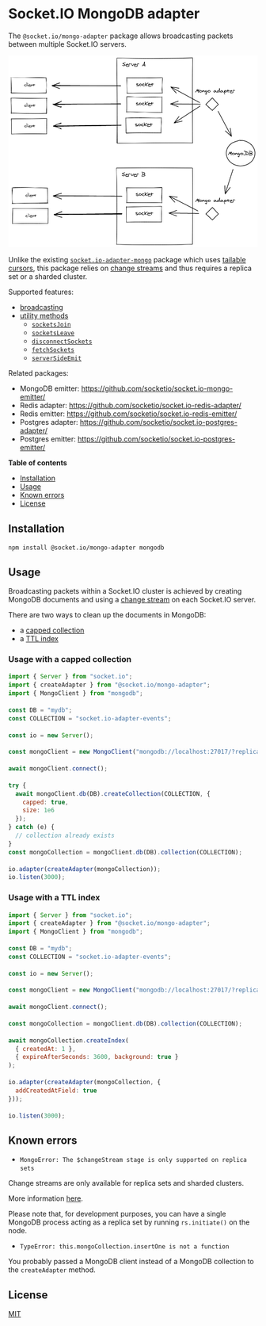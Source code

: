 # Socket.IO MongoDB adapter

The `@socket.io/mongo-adapter` package allows broadcasting packets between multiple Socket.IO servers.

![Adapter diagram](./assets/adapter.png)

Unlike the existing [`socket.io-adapter-mongo`](https://github.com/lklepner/socket.io-adapter-mongo) package which uses [tailable cursors](https://docs.mongodb.com/manual/core/tailable-cursors/), this package relies on [change streams](https://docs.mongodb.com/manual/changeStreams/) and thus requires a replica set or a sharded cluster.

Supported features:

- [broadcasting](https://socket.io/docs/v4/broadcasting-events/)
- [utility methods](https://socket.io/docs/v4/server-instance/#Utility-methods)
  - [`socketsJoin`](https://socket.io/docs/v4/server-instance/#socketsJoin)
  - [`socketsLeave`](https://socket.io/docs/v4/server-instance/#socketsLeave)
  - [`disconnectSockets`](https://socket.io/docs/v4/server-instance/#disconnectSockets)
  - [`fetchSockets`](https://socket.io/docs/v4/server-instance/#fetchSockets)
  - [`serverSideEmit`](https://socket.io/docs/v4/server-instance/#serverSideEmit)

Related packages:

- MongoDB emitter: https://github.com/socketio/socket.io-mongo-emitter/
- Redis adapter: https://github.com/socketio/socket.io-redis-adapter/
- Redis emitter: https://github.com/socketio/socket.io-redis-emitter/
- Postgres adapter: https://github.com/socketio/socket.io-postgres-adapter/
- Postgres emitter: https://github.com/socketio/socket.io-postgres-emitter/

**Table of contents**

- [Installation](#installation)
- [Usage](#usage)
- [Known errors](#known-errors)
- [License](#license)

## Installation

```
npm install @socket.io/mongo-adapter mongodb
```

## Usage

Broadcasting packets within a Socket.IO cluster is achieved by creating MongoDB documents and using a [change stream](https://docs.mongodb.com/manual/changeStreams/) on each Socket.IO server.

There are two ways to clean up the documents in MongoDB:

- a [capped collection](https://www.mongodb.com/docs/manual/core/capped-collections/)
- a [TTL index](https://www.mongodb.com/docs/manual/core/index-ttl/)

### Usage with a capped collection

```js
import { Server } from "socket.io";
import { createAdapter } from "@socket.io/mongo-adapter";
import { MongoClient } from "mongodb";

const DB = "mydb";
const COLLECTION = "socket.io-adapter-events";

const io = new Server();

const mongoClient = new MongoClient("mongodb://localhost:27017/?replicaSet=rs0");

await mongoClient.connect();

try {
  await mongoClient.db(DB).createCollection(COLLECTION, {
    capped: true,
    size: 1e6
  });
} catch (e) {
  // collection already exists
}
const mongoCollection = mongoClient.db(DB).collection(COLLECTION);

io.adapter(createAdapter(mongoCollection));
io.listen(3000);
```

### Usage with a TTL index

```js
import { Server } from "socket.io";
import { createAdapter } from "@socket.io/mongo-adapter";
import { MongoClient } from "mongodb";

const DB = "mydb";
const COLLECTION = "socket.io-adapter-events";

const io = new Server();

const mongoClient = new MongoClient("mongodb://localhost:27017/?replicaSet=rs0");

await mongoClient.connect();

const mongoCollection = mongoClient.db(DB).collection(COLLECTION);

await mongoCollection.createIndex(
  { createdAt: 1 },
  { expireAfterSeconds: 3600, background: true }
);

io.adapter(createAdapter(mongoCollection, {
  addCreatedAtField: true
}));

io.listen(3000);
```

## Known errors

- `MongoError: The $changeStream stage is only supported on replica sets`

Change streams are only available for replica sets and sharded clusters.

More information [here](https://docs.mongodb.com/manual/changeStreams/).

Please note that, for development purposes, you can have a single MongoDB process acting as a replica set by running `rs.initiate()` on the node.

- `TypeError: this.mongoCollection.insertOne is not a function`

You probably passed a MongoDB client instead of a MongoDB collection to the `createAdapter` method.

## License

[MIT](LICENSE)

